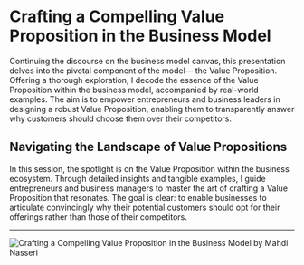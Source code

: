 # Crafting a Compelling Value Proposition in the Business Model

Continuing the discourse on the business model canvas, this presentation delves into the pivotal component of the model— the Value Proposition. Offering a thorough exploration, I decode the essence of the Value Proposition within the business model, accompanied by real-world examples. The aim is to empower entrepreneurs and business leaders in designing a robust Value Proposition, enabling them to transparently answer why customers should choose them over their competitors.

## Navigating the Landscape of Value Propositions
In this session, the spotlight is on the Value Proposition within the business ecosystem. Through detailed insights and tangible examples, I guide entrepreneurs and business managers to master the art of crafting a Value Proposition that resonates. The goal is clear: to enable businesses to articulate convincingly why their potential customers should opt for their offerings rather than those of their competitors.

---

![Crafting a Compelling Value Proposition in the Business Model by Mahdi Nasseri](https://github.com/mahdinasseri/Open-Presentations/blob/main/Why%20Do%20They%20Become%20My%20Customer%20(Value%20Proposition%20in%20Business%20Model)/Why%20Do%20They%20Become%20My%20Customer%20(Value%20Proposition%20in%20Business%20Model).jpg)
